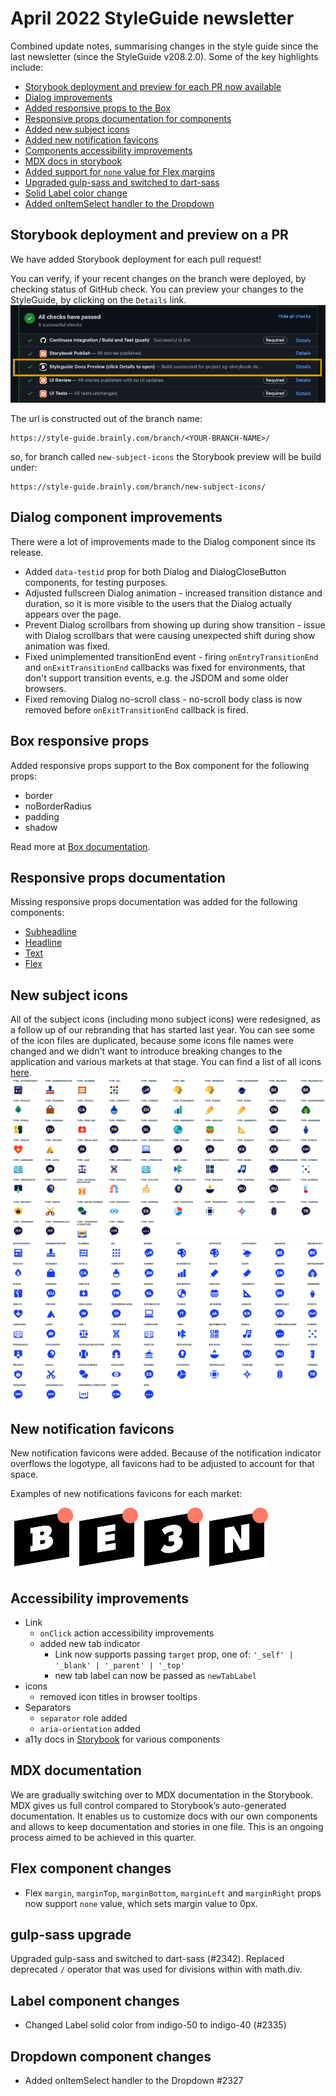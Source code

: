 # April 2022 StyleGuide newsletter

Combined update notes, summarising changes in the style guide since the last newsletter (since the StyleGuide v208.2.0). Some of the key highlights include:

- [Storybook deployment and preview for each PR now available](#storybook-deployment-and-preview-on-a-PR)
- [Dialog improvements](#dialog-improvements)
- [Added responsive props to the Box](#box-responsive-props)
- [Responsive props documentation for components](#responsive-props-documentation)
- [Added new subject icons](#new-subject-icons)
- [Added new notification favicons](#new-notification-favicons)
- [Components accessibility improvements](#accessibility-improvements)
- [MDX docs in storybook](#mdx-documentation)
- [Added support for `none` value for Flex margins](#flex-component-changes)
- [Upgraded gulp-sass and switched to dart-sass](#gulp-sass-upgrade)
- [Solid Label color change](#label-component-changes)
- [Added onItemSelect handler to the Dropdown](#dropdown-component-changes)

## Storybook deployment and preview on a PR

We have added Storybook deployment for each pull request!

You can verify, if your recent changes on the branch were deployed, by checking status of GitHub check. You can preview your changes to the StyleGuide, by clicking on the `Details` link.
![storybook preview github check](./assets/2022-april/storybook-preview-gh-check.png)

The url is constructed out of the branch name:

```
https://style-guide.brainly.com/branch/<YOUR-BRANCH-NAME>/
```

so, for branch called `new-subject-icons` the Storybook preview will be build under:

```
https://style-guide.brainly.com/branch/new-subject-icons/
```

## Dialog component improvements

There were a lot of improvements made to the Dialog component since its release.

- Added `data-testid` prop for both Dialog and DialogCloseButton components, for testing purposes.
- Adjusted fullscreen Dialog animation - increased transition distance and duration, so it is more visible to the users that the Dialog actually appears over the page.
- Prevent Dialog scrollbars from showing up during show transition - issue with Dialog scrollbars that were causing unexpected shift during show animation was fixed.
- Fixed unimplemented transitionEnd event - firing `onEntryTransitionEnd` and `onExitTransitionEnd` callbacks was fixed for environments, that don't support transition events, e.g. the JSDOM and some older browsers.
- Fixed removing Dialog no-scroll class - no-scroll body class is now removed before `onExitTransitionEnd` callback is fired.

## Box responsive props

Added responsive props support to the Box component for the following props:

- border
- noBorderRadius
- padding
- shadow

Read more at [Box documentation](https://style-guide.brainly.com/?path=/docs/components-box--default-story).

## Responsive props documentation

Missing responsive props documentation was added for the following components:

- [Subheadline](https://style-guide.brainly.com/?path=/docs/components-subheadline--default-story)
- [Headline](https://style-guide.brainly.com/?path=/docs/components-headline--default-story)
- [Text](https://style-guide.brainly.com/?path=/docs/components-text--default-story)
- [Flex](https://style-guide.brainly.com/?path=/docs/components-flex--default-story)

## New subject icons

All of the subject icons (including mono subject icons) were redesigned, as a follow up of our rebranding that has started last year. You can see some of the icon files are duplicated, because some icons file names were changed and we didn't want to introduce breaking changes to the application and various markets at that stage. You can find a list of all icons [here](https://style-guide.brainly.com/?path=/story/components-subjecticon--types).
![new subject icons](./assets/2022-april/subject-icons.png)
![new subject icons mono](./assets/2022-april/subject-icons-mono.png)

## New notification favicons

New notification favicons were added. Because of the notification indicator overflows the logotype, all favicons had to be adjusted to account for that space.

Examples of new notifications favicons for each market:

<img src="./assets/2022-april/favicon-brainly.png" width="100px">
<img src="./assets/2022-april/favicon-eodev.png" width="100px">
<img src="./assets/2022-april/favicon-znanija.png" width="100px">
<img src="./assets/2022-april/favicon-nosdevoirs.png" width="100px">

## Accessibility improvements

- Link
  - `onClick` action accessibility improvements
  - added new tab indicator
    - Link now supports passing `target` prop, one of: `'_self' | '_blank' | '_parent' | '_top'`
    - new tab label can now be passed as `newTabLabel`
- icons
  - removed icon titles in browser tooltips
- Separators
  - `separator` role added
  - `aria-orientation` added
- a11y docs in [Storybook](https://style-guide.brainly.com/) for various components

## MDX documentation

We are gradually switching over to MDX documentation in the Storybook.
MDX gives us full control compared to Storybook’s auto-generated documentation. It enables us to customize docs with our own components and allows to keep documentation and stories in one file.
This is an ongoing process aimed to be achieved in this quarter.

## Flex component changes

- Flex `margin`, `marginTop`, `marginBottom`, `marginLeft` and `marginRight` props now support `none` value, which sets margin value to 0px.

## gulp-sass upgrade

Upgraded gulp-sass and switched to dart-sass (#2342). Replaced deprecated `/` operator that was used for divisions within with math.div.

## Label component changes

- Changed Label solid color from indigo-50 to indigo-40 (#2335)

## Dropdown component changes

- Added onItemSelect handler to the Dropdown #2327
